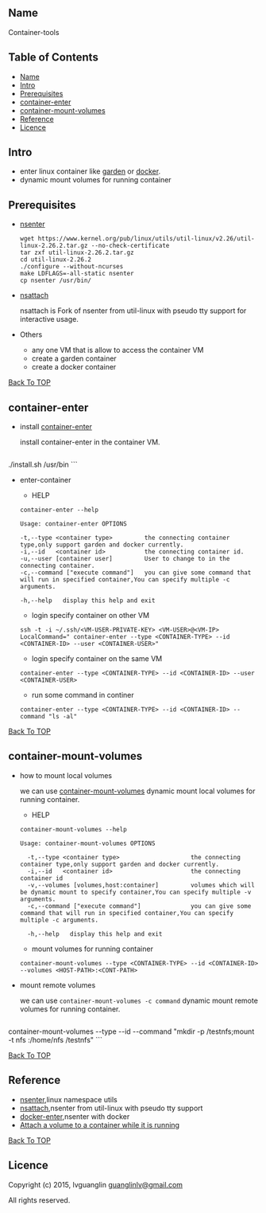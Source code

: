 Name
----

Container-tools

Table of Contents
-----
- [Name](#Name)
- [Intro](#Intro)
- [Prerequisites](#Prerequisites)
- [container-enter](#container-enter)
- [container-mount-volumes](#container-mount-volumes)
- [Reference](#Reference)
- [Licence](#Licence)

Intro
-----

- enter linux container like [garden](https://github.com/cloudfoundry-incubator/garden-linux) or [docker](https://github.com/docker/docker).
- dynamic mount volumes for running container

Prerequisites
-----

- [nsenter](https://www.kernel.org/pub/linux/utils/util-linux/)

    ```shell
    wget https://www.kernel.org/pub/linux/utils/util-linux/v2.26/util-linux-2.26.2.tar.gz --no-check-certificate
    tar zxf util-linux-2.26.2.tar.gz
    cd util-linux-2.26.2
    ./configure --without-ncurses
    make LDFLAGS=-all-static nsenter
    cp nsenter /usr/bin/
    ```

- [nsattach](https://github.com/guanglinlv/nsattach)

	nsattach is Fork of nsenter from util-linux with pseudo tty support for interactive usage.

- Others
	- any one VM that is allow to access the container VM
	- create a garden container
	- create a docker container

[Back To TOP](#table-of-contents)

container-enter
-----

- install [container-enter](https://github.com/guanglinlv/container-tools/blob/master/src/container-enter)

	install container-enter in the container VM.

	```shell
./install.sh /usr/bin
	```

- enter-container

	- HELP

	```shell
	container-enter --help

	Usage: container-enter OPTIONS

  	-t,--type <container type>         the connecting container type,only support garden and docker currently.
  	-i,--id   <container id>           the connecting container id.
  	-u,--user [container user]         User to change to in the connecting container.
  	-c,--command ["execute command"]   you can give some command that will run in specified container,You can specify multiple -c arguments.

	-h,--help   display this help and exit

	```

	- login specify container on other VM

	```shell
	ssh -t -i ~/.ssh/<VM-USER-PRIVATE-KEY> <VM-USER>@<VM-IP> LocalCommand=" container-enter --type <CONTAINER-TYPE> --id <CONTAINER-ID> --user <CONTAINER-USER>"
	```

	- login specify container on the same VM

	```shell
	container-enter --type <CONTAINER-TYPE> --id <CONTAINER-ID> --user <CONTAINER-USER>
	```

	- run some command in continer

    ```shell
    container-enter --type <CONTAINER-TYPE> --id <CONTAINER-ID> --command "ls -al"
    ```

[Back To TOP](#table-of-contents)

container-mount-volumes
-----

- how to mount local volumes

	we can use [container-mount-volumes](https://github.com/guanglinlv/container-tools/blob/master/src/container-mount-volumes) dynamic mount local volumes for running container.

	- HELP

	```shell
	container-mount-volumes --help

    Usage: container-mount-volumes OPTIONS

      -t,--type <container type>                    the connecting container type,only support garden and docker currently.
      -i,--id   <container id>                      the connecting container id
      -v,--volumes [volumes,host:container]         volumes which will be dynamic mount to specify container,You can specify multiple -v arguments.
      -c,--command ["execute command"]              you can give some command that will run in specified container,You can specify multiple -c arguments.

      -h,--help   display this help and exit

	```

    - mount volumes for running container

    ```shell
    container-mount-volumes --type <CONTAINER-TYPE> --id <CONTAINER-ID> --volumes <HOST-PATH>:<CONT-PATH>
    ```
- mount remote volumes

	we can use `container-mount-volumes -c command` dynamic mount remote volumes for running container.

    ```shell
container-mount-volumes --type <CONTAINER-TYPE> --id <CONTAINER-ID> --command "mkdir -p /testnfs;mount -t nfs <NFS-HOST>:/home/nfs /testnfs"
    ```

[Back To TOP](#table-of-contents)

Reference
-----

- [nsenter](https://www.kernel.org/pub/linux/utils/util-linux/),linux namespace utils
- [nsattach](https://github.com/guanglinlv/nsattach),nsenter from util-linux with pseudo tty support
- [docker-enter](https://github.com/jpetazzo/nsenter),nsenter with docker
- [Attach a volume to a container while it is running](http://jpetazzo.github.io/2015/01/13/docker-mount-dynamic-volumes/)

[Back To TOP](#table-of-contents)

Licence
-----

Copyright (c) 2015, lvguanglin <guanglinlv@gmail.com>

All rights reserved.
